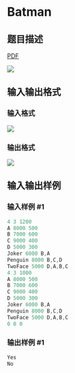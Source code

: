 # Batman

## 题目描述

[problemUrl]: https://uva.onlinejudge.org/index.php?option=com_onlinejudge&Itemid=8&category=27&page=show_problem&problem=2509

[PDF](https://uva.onlinejudge.org/external/115/p11514.pdf)

![](https://cdn.luogu.com.cn/upload/vjudge_pic/UVA11514/9b4487269ea2565002ff254434df13194e8b6d25.png)

## 输入输出格式

### 输入格式

![](https://cdn.luogu.com.cn/upload/vjudge_pic/UVA11514/c5511f614badd5e76a1288df7a3e4f1c05159a04.png)

### 输出格式

![](https://cdn.luogu.com.cn/upload/vjudge_pic/UVA11514/b75f59625811b17bf6399e05da5f94b69555edad.png)

## 输入输出样例

### 输入样例 #1

```cpp
4 3 1200
A 8000 500
B 7000 600
C 9000 400
D 5000 300
Joker 6000 B,A
Penguin 8000 B,C,D
TwoFace 5000 D,A,B,C
4 3 1000
A 8000 500
B 7000 600
C 9000 400
D 5000 300
Joker 6000 B,A
Penguin 8000 B,C,D
TwoFace 5000 D,A,B,C
0 0 0
```


### 输出样例 #1

```cpp
Yes
No
```


